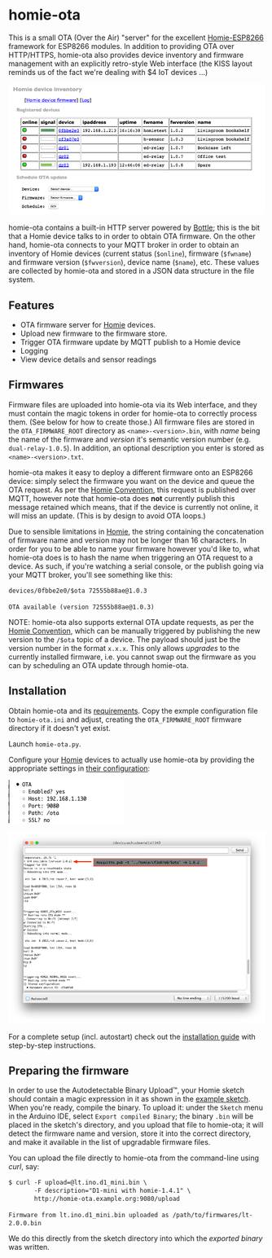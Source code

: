 # homie-ota

This is a small OTA (Over the Air) "server" for the excellent [Homie-ESP8266][Homie] framework for ESP8266 modules. In addition to providing OTA over HTTP/HTTPS, homie-ota also provides device inventory and firmware management with an explicitly retro-style Web interface (the KISS layout reminds us of the fact we're dealing with $4 IoT devices ...)

![homie-ota](assets/jmbp-2708.png)

homie-ota contains a built-in HTTP server powered by [Bottle]; this is the bit that a Homie device talks to in order to obtain OTA firmware. On the other hand, homie-ota connects to your MQTT broker in order to obtain an inventory of Homie devices (current status (`$online`), firmware (`$fwname`) and firmware version (`$fwversion`), device name (`$name`), etc. These values are collected by homie-ota and stored in a JSON data structure in the file system.

## Features

* OTA firmware server for [Homie] devices.
* Upload new firmware to the firmware store.
* Trigger OTA firmware update by MQTT publish to a Homie device
* Logging
* View device details and sensor readings

## Firmwares

Firmware files are uploaded into homie-ota via its Web interface, and they must contain the magic tokens in order for homie-ota to correctly process them. (See below for how to create those.) All firmware files are stored in the `OTA_FIRMWARE_ROOT` directory as `<name>-<version>.bin`, with _name_ being the name of the firmware and _version_ it's semantic version number (e.g. `dual-relay-1.0.5`). In addition, an optional description you enter is stored as `<name>-<version>.txt`.

homie-ota makes it easy to deploy a different firmware onto an ESP8266 device: simply select the firmware you want on the device and queue the OTA request. As per the [Homie Convention][convention], this request is published over MQTT, however note that homie-ota does **not** currently publish this message retained which means, that if the device is currently not online, it will miss an update. (This is by design to avoid OTA loops.)

Due to sensible limitations in [Homie], the string containing the concatenation of firmware name and version may not be longer than 16 characters. In order for you to be able to name your firmware however you'd like to, what homie-ota does is to hash the name when triggering an OTA request to a device. As such, if you're watching a serial console, or the publish going via your MQTT broker, you'll see something like this:

```
devices/0fbbe2e0/$ota 72555b88ae@1.0.3

OTA available (version 72555b88ae@1.0.3)
```

NOTE: homie-ota also supports external OTA update requests, as per the [Homie Convention][convention], which can be manually triggered by publishing the new version to the `/$ota` topic of a device. The payload should just be the version number in the format `x.x.x`. This only allows _upgrades_ to the currently installed firmware, i.e. you cannot swap out the firmware as you can by scheduling an OTA update through homie-ota.

## Installation

Obtain homie-ota and its [requirements](requirements.txt). Copy the exmple configuration file to `homie-ota.ini` and adjust, creating the `OTA_FIRMWARE_ROOT` firmware directory if it doesn't yet exist.

Launch `homie-ota.py`.

Configure your [Homie] devices to actually use homie-ota by providing the appropriate settings in [their configuration](https://github.com/marvinroger/homie-esp8266/blob/master/docs/5.-JSON-configuration-file.md):

![Homie config](assets/jmbp-2687.png)

![ESP8266 Arduino](assets/jmbp-2686.png)

For a complete setup (incl. autostart) check out the [installation guide](INSTALL.md) with step-by-step instructions.

## Preparing the firmware

In order to use the Autodetectable Binary Upload™, your Homie sketch should contain a magic expression in it as shown in the [example sketch](assets/example.ino). When you're ready, compile the binary. To upload it: under the `Sketch` menu in the Arduino IDE, select `Export compiled Binary`; the binary `.bin` will be placed in the sketch's directory, and you upload that file to homie-ota; it will detect the firmware name and version, store it into the correct directory, and make it available in the list of upgradable firmware files.

You can upload the file directly to homie-ota from the command-line using _curl_, say:

```
$ curl -F upload=@lt.ino.d1_mini.bin \
       -F description="D1-mini with homie-1.4.1" \
       http://homie-ota.example.org:9080/upload

Firmware from lt.ino.d1_mini.bin uploaded as /path/to/firmwares/lt-2.0.0.bin
```

We do this directly from the sketch directory into which the _exported binary_ was written.


  [Homie]: https://github.com/marvinroger/homie-esp8266
  [Bottle]: http://bottlepy.org/docs/dev/index.html
  [convention]: https://github.com/marvinroger/homie
